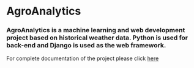 # AgroAnalytics

### AgroAnalytics is a machine learning and web development project based on historical weather data. Python is used for back-end and Django is used as the web framework.

For complete documentation of the project please click [here](https://docs.google.com/document/d/1xOb_mFfd7XZ4054JRKZKWxkk7JvbFUqY3JGsrpgo8Ig)
